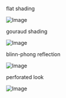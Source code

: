 flat shading

![Image](https://github.com/user-attachments/assets/d8d40ae4-cd1d-40a0-a4a3-a569e39d363a)


gouraud shading

![Image](https://github.com/user-attachments/assets/9edddb08-4fd1-4754-b7a4-54b652d1a2e9)


blinn-phong reflection

![Image](https://github.com/user-attachments/assets/8dc96878-075e-4a57-98a0-a0856cb60ebd)


perforated look

![Image](https://github.com/user-attachments/assets/e1139f4c-feaf-4bc3-a065-09b46320c79e)
